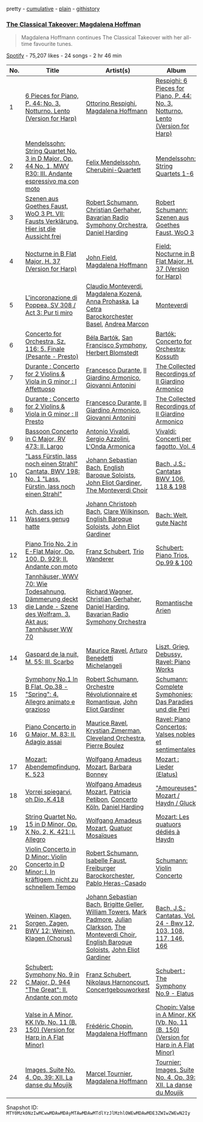 pretty - [cumulative](/playlists/cumulative/37i9dQZF1DWXtBjoO4Thyy.md) - [plain](/playlists/plain/37i9dQZF1DWXtBjoO4Thyy) - [githistory](https://github.githistory.xyz/mackorone/spotify-playlist-archive/blob/main/playlists/plain/37i9dQZF1DWXtBjoO4Thyy)

### [The Classical Takeover: Magdalena Hoffman](https://open.spotify.com/playlist/37i9dQZF1DWXtBjoO4Thyy)

> Magdalena Hoffmann continues The Classical Takeover with her all\-time favourite tunes.

[Spotify](https://open.spotify.com/user/spotify) - 75,207 likes - 24 songs - 2 hr 46 min

| No. | Title | Artist(s) | Album | Length |
|---|---|---|---|---|
| 1 | [6 Pieces for Piano, P\. 44: No\. 3\. Notturno\. Lento \(Version for Harp\)](https://open.spotify.com/track/3mk0kPavvau5tz8b174cdl) | [Ottorino Respighi](https://open.spotify.com/artist/7KkUirCiJZhgRN3NbgG98L), [Magdalena Hoffmann](https://open.spotify.com/artist/6Rq4dclwT2EHEG8lhvWqBT) | [Respighi: 6 Pieces for Piano, P\. 44: No\. 3\. Notturno\. Lento \(Version for Harp\)](https://open.spotify.com/album/00IH40TMmGPf83GY5eiOng) | 5:00 |
| 2 | [Mendelssohn: String Quartet No\. 3 in D Major, Op\. 44 No\. 1, MWV R30: III\. Andante espressivo ma con moto](https://open.spotify.com/track/46fEPwL0ewodiJkpMfDbo2) | [Felix Mendelssohn](https://open.spotify.com/artist/6MF58APd3YV72Ln2eVg710), [Cherubini\-Quartett](https://open.spotify.com/artist/6EPNMsR0Cs0DXIvwHWXyq3) | [Mendelssohn: String Quartets 1\-6](https://open.spotify.com/album/3nzaEGn2Z15cbixvNMZ0QY) | 5:32 |
| 3 | [Szenen aus Goethes Faust, WoO 3 Pt\. VII: Fausts Verklärung\. Hier ist die Aussicht frei](https://open.spotify.com/track/6vvaaZfzXOmFT123G1fIDA) | [Robert Schumann](https://open.spotify.com/artist/2UqjDAXnDxejEyE0CzfUrZ), [Christian Gerhaher](https://open.spotify.com/artist/0reEj3pa0lTG2gOkj9BoPb), [Bavarian Radio Symphony Orchestra](https://open.spotify.com/artist/74gWOpgM97HU3Mn8A8d0Vm), [Daniel Harding](https://open.spotify.com/artist/3sjupE75AphhTX12fgkQv6) | [Robert Schumann: Szenen aus Goethes Faust, WoO 3](https://open.spotify.com/album/0DhdmNiNGwUPVTzbwHdAIc) | 4:36 |
| 4 | [Nocturne in B Flat Major, H\. 37 \(Version for Harp\)](https://open.spotify.com/track/5UhNUgVvEDNY7FBYo5f7QJ) | [John Field](https://open.spotify.com/artist/7vDYlejWEU6Yuw4MxTiv56), [Magdalena Hoffmann](https://open.spotify.com/artist/6Rq4dclwT2EHEG8lhvWqBT) | [Field: Nocturne in B Flat Major, H\. 37 \(Version for Harp\)](https://open.spotify.com/album/03YDkvHvjobIvWRfEjcJfg) | 2:58 |
| 5 | [L'incoronazione di Poppea, SV 308 / Act 3: Pur ti miro](https://open.spotify.com/track/7kZwU5tYZPVsGAzWT57rAm) | [Claudio Monteverdi](https://open.spotify.com/artist/5iAhVgz6P8Nylxijb0C65v), [Magdalena Kozená](https://open.spotify.com/artist/3PvnWE1kf8UcjQnlFUhD5B), [Anna Prohaska](https://open.spotify.com/artist/70o1Ov3xdbsyLMC1SENiSg), [La Cetra Barockorchester Basel](https://open.spotify.com/artist/3SBobIYWVxMS0WKKyWcSY1), [Andrea Marcon](https://open.spotify.com/artist/3VmMw22C6Yt9rM2T8tcZKU) | [Monteverdi](https://open.spotify.com/album/5MjpNMbCmJjtCxxFxDQWRK) | 5:14 |
| 6 | [Concerto for Orchestra, Sz\. 116: 5\. Finale \(Pesante \- Presto\)](https://open.spotify.com/track/0xVrNgRxDt7zXfArCgxJZ4) | [Béla Bartók](https://open.spotify.com/artist/5zyNXVd952fWOjkdGHCvPd), [San Francisco Symphony](https://open.spotify.com/artist/1qHStDLIc8uV7hvTG6FGRJ), [Herbert Blomstedt](https://open.spotify.com/artist/3H5lFsmGtr8CoZexz2rznB) | [Bartók: Concerto for Orchestra; Kossuth](https://open.spotify.com/album/0mvmeC5Q2Fqr4Pqlop9fHW) | 9:13 |
| 7 | [Durante : Concerto for 2 Violins & Viola in G minor : I Affettuoso](https://open.spotify.com/track/47V9QiwavTl5joCbRayRTI) | [Francesco Durante](https://open.spotify.com/artist/2ANNu3tydgHpquAJAMhW9l), [Il Giardino Armonico](https://open.spotify.com/artist/3ffMbKIrSWo557U1wDxNDq), [Giovanni Antonini](https://open.spotify.com/artist/6p4RwKsAymPrqeEEluZECW) | [The Collected Recordings of Il Giardino Armonico](https://open.spotify.com/album/3gv4GNXyguMiTLLdoSrTDT) | 1:48 |
| 8 | [Durante : Concerto for 2 Violins & Viola in G minor : II Presto](https://open.spotify.com/track/2cGlMwVXHB9V2yuzUey8BA) | [Francesco Durante](https://open.spotify.com/artist/2ANNu3tydgHpquAJAMhW9l), [Il Giardino Armonico](https://open.spotify.com/artist/3ffMbKIrSWo557U1wDxNDq), [Giovanni Antonini](https://open.spotify.com/artist/6p4RwKsAymPrqeEEluZECW) | [The Collected Recordings of Il Giardino Armonico](https://open.spotify.com/album/3gv4GNXyguMiTLLdoSrTDT) | 3:41 |
| 9 | [Bassoon Concerto in C Major, RV 473: II\. Largo](https://open.spotify.com/track/3JzuXgYh4MRlu0EG8tqN8A) | [Antonio Vivaldi](https://open.spotify.com/artist/2QOIawHpSlOwXDvSqQ9YJR), [Sergio Azzolini](https://open.spotify.com/artist/2KRM0wRlbmr3CHGZRjO1Yd), [L'Onda Armonica](https://open.spotify.com/artist/5KzLFQNT1G5I1Xeeo6Gasi) | [Vivaldi: Concerti per fagotto, Vol\. 4](https://open.spotify.com/album/76VCh84JQeQ8BuVvCXt31D) | 4:17 |
| 10 | ["Lass Fürstin, lass noch einen Strahl" Cantata, BWV 198: No\. 1 "Lass, Fürstin, lass noch einen Strahl"](https://open.spotify.com/track/64MDaNVHannm2jcaGAFQqu) | [Johann Sebastian Bach](https://open.spotify.com/artist/5aIqB5nVVvmFsvSdExz408), [English Baroque Soloists](https://open.spotify.com/artist/3OtZV9aCZ6G004vjOQcf59), [John Eliot Gardiner](https://open.spotify.com/artist/1qIRoGEKXINqrCx5N1engi), [The Monteverdi Choir](https://open.spotify.com/artist/0Cqfz92flAzrp94pgN1jEW) | [Bach, J.S.: Cantatas BWV 106, 118 & 198](https://open.spotify.com/album/1YXTI0ResXbhWOxR2rljFt) | 5:17 |
| 11 | [Ach, dass ich Wassers genug hatte](https://open.spotify.com/track/7wTEYtFPqnl8O9ZzFHmi7z) | [Johann Christoph Bach](https://open.spotify.com/artist/0IaLG4Fr2vL2LKKESuptnO), [Clare Wilkinson](https://open.spotify.com/artist/4Wy4Z2AV572irMroU3Bi3p), [English Baroque Soloists](https://open.spotify.com/artist/3OtZV9aCZ6G004vjOQcf59), [John Eliot Gardiner](https://open.spotify.com/artist/1qIRoGEKXINqrCx5N1engi) | [Bach: Welt, gute Nacht](https://open.spotify.com/album/0rNYpchpQovFg3vS3BLlpW) | 7:12 |
| 12 | [Piano Trio No\. 2 in E\-Flat Major, Op\. 100, D\. 929: II\. Andante con moto](https://open.spotify.com/track/2GiNqtvA87QYLkdJuZWByl) | [Franz Schubert](https://open.spotify.com/artist/2p0UyoPfYfI76PCStuXfOP), [Trio Wanderer](https://open.spotify.com/artist/30gSCgs3b5RPNMHVjl1RLd) | [Schubert: Piano Trios, Op.99 & 100](https://open.spotify.com/album/2wuN0EhgEQdfI6lDmmmope) | 9:45 |
| 13 | [Tannhäuser, WWV 70: Wie Todesahnung, Dämmerung deckt die Lande \- Szene des Wolfram, 3\. Akt aus: Tannhäuser WW 70](https://open.spotify.com/track/3hwyU5y6v60iEMsplNnYnl) | [Richard Wagner](https://open.spotify.com/artist/1C1x4MVkql8AiABuTw6DgE), [Christian Gerhaher](https://open.spotify.com/artist/0reEj3pa0lTG2gOkj9BoPb), [Daniel Harding](https://open.spotify.com/artist/3sjupE75AphhTX12fgkQv6), [Bavarian Radio Symphony Orchestra](https://open.spotify.com/artist/74gWOpgM97HU3Mn8A8d0Vm) | [Romantische Arien](https://open.spotify.com/album/2QWpMxUusVBwl8gbtIjJZQ) | 6:21 |
| 14 | [Gaspard de la nuit, M\. 55: III\. Scarbo](https://open.spotify.com/track/4BmhOFu4trdorQKHxbuXrD) | [Maurice Ravel](https://open.spotify.com/artist/17hR0sYHpx7VYTMRfFUOmY), [Arturo Benedetti Michelangeli](https://open.spotify.com/artist/0eQTutigtSNq6DmsYU9hPS) | [Liszt, Grieg, Debussy, Ravel: Piano Works](https://open.spotify.com/album/3QpJzGQ2siMe3G9RNJeUjm) | 9:39 |
| 15 | [Symphony No.1 In B Flat, Op.38 \- "Spring": 4\. Allegro animato e grazioso](https://open.spotify.com/track/0pZTmZ3kkuPTZkzxM8WAhP) | [Robert Schumann](https://open.spotify.com/artist/2UqjDAXnDxejEyE0CzfUrZ), [Orchestre Révolutionnaire et Romantique](https://open.spotify.com/artist/3I7xl3kyFq7mUPwYxsHA02), [John Eliot Gardiner](https://open.spotify.com/artist/1qIRoGEKXINqrCx5N1engi) | [Schumann: Complete Symphonies; Das Paradies und die Peri](https://open.spotify.com/album/4i53f4DKTPSmrBh8jWzKSV) | 7:41 |
| 16 | [Piano Concerto in G Major, M\. 83: II\. Adagio assai](https://open.spotify.com/track/4ju98rvX917EwXLKLnRbQ2) | [Maurice Ravel](https://open.spotify.com/artist/17hR0sYHpx7VYTMRfFUOmY), [Krystian Zimerman](https://open.spotify.com/artist/43wuPaPcZVMJQWLRaPR4Yz), [Cleveland Orchestra](https://open.spotify.com/artist/0jJszR81GjA87jeRq0Jgwz), [Pierre Boulez](https://open.spotify.com/artist/2prZJWfQMnIgwUKxKcBxH7) | [Ravel: Piano Concertos; Valses nobles et sentimentales](https://open.spotify.com/album/0uMPPy2lbRhzn0PPonpyaT) | 9:23 |
| 17 | [Mozart: Abendempfindung, K\. 523](https://open.spotify.com/track/0rHdAYa7JTZg0c07w5TyTP) | [Wolfgang Amadeus Mozart](https://open.spotify.com/artist/4NJhFmfw43RLBLjQvxDuRS), [Barbara Bonney](https://open.spotify.com/artist/24fwyM31DLDqYOPvQ0jFFr) | [Mozart : Lieder \(Elatus\)](https://open.spotify.com/album/05pbPXGXFGwre9Ul31NSYr) | 5:30 |
| 18 | [Vorrei spiegarvi, oh Dio, K.418](https://open.spotify.com/track/5XJwbfRrug2dcuLlxw1wS5) | [Wolfgang Amadeus Mozart](https://open.spotify.com/artist/4NJhFmfw43RLBLjQvxDuRS), [Patricia Petibon](https://open.spotify.com/artist/1pfkP92biveJzJLW5JGm8Z), [Concerto Köln](https://open.spotify.com/artist/6dxdut9Mhu7r7SM9HZB5Ob), [Daniel Harding](https://open.spotify.com/artist/3sjupE75AphhTX12fgkQv6) | ["Amoureuses" Mozart / Haydn / Gluck](https://open.spotify.com/album/4cKpSuxmXVDmgDniBlokE4) | 6:38 |
| 19 | [String Quartet No\. 15 in D Minor, Op\. X No\. 2, K\. 421: I\. Allegro](https://open.spotify.com/track/5CPJtKd2yBF99DOVzO6KFZ) | [Wolfgang Amadeus Mozart](https://open.spotify.com/artist/4NJhFmfw43RLBLjQvxDuRS), [Quatuor Mosaïques](https://open.spotify.com/artist/36FfcyHQ19PvmvFnq8q7Ab) | [Mozart: Les quatuors dédiés à Haydn](https://open.spotify.com/album/5ia9KCDB6O4ZnboQLJM1Gm) | 12:12 |
| 20 | [Violin Concerto in D Minor: Violin Concerto in D Minor: I\. In kräftigem, nicht zu schnellem Tempo](https://open.spotify.com/track/3GI9zES0F4tERFfC91obWX) | [Robert Schumann](https://open.spotify.com/artist/2UqjDAXnDxejEyE0CzfUrZ), [Isabelle Faust](https://open.spotify.com/artist/00q3HI6mnGUJqMlfwBJTco), [Freiburger Barockorchester](https://open.spotify.com/artist/2fJKxKjBxD1X1NkkG78qai), [Pablo Heras\-Casado](https://open.spotify.com/artist/17QYL51GCUv2vKlQWGqvWp) | [Schumann: Violin Concerto](https://open.spotify.com/album/77OdIMqqtoXO8bTBdlcA8q) | 15:11 |
| 21 | [Weinen, Klagen, Sorgen, Zagen, BWV 12: Weinen, Klagen \(Chorus\)](https://open.spotify.com/track/3EDPQqG3ghlfWlemKzrofU) | [Johann Sebastian Bach](https://open.spotify.com/artist/5aIqB5nVVvmFsvSdExz408), [Brigitte Geller](https://open.spotify.com/artist/5lLBStQsJjUTQqjI6lwJew), [William Towers](https://open.spotify.com/artist/4u4WNCLWIOkUN7nXltH09N), [Mark Padmore](https://open.spotify.com/artist/68mTMM7rhA3YDSZX1VwuLy), [Julian Clarkson](https://open.spotify.com/artist/4qh7HS7Vq4v0OTcZxLeINt), [The Monteverdi Choir](https://open.spotify.com/artist/0Cqfz92flAzrp94pgN1jEW), [English Baroque Soloists](https://open.spotify.com/artist/3OtZV9aCZ6G004vjOQcf59), [John Eliot Gardiner](https://open.spotify.com/artist/1qIRoGEKXINqrCx5N1engi) | [Bach, J.S.: Cantatas, Vol\. 24 \- Bwv 12, 103, 108, 117, 146, 166](https://open.spotify.com/album/7J05U9o4g2Q0tG0QkH7nHD) | 7:52 |
| 22 | [Schubert: Symphony No\. 9 in C Major, D\. 944 "The Great": II\. Andante con moto](https://open.spotify.com/track/0dpQHc7VNuT4huO5YaCi90) | [Franz Schubert](https://open.spotify.com/artist/2p0UyoPfYfI76PCStuXfOP), [Nikolaus Harnoncourt](https://open.spotify.com/artist/0AeOzXbHJu8q2xqILEOLEO), [Concertgebouworkest](https://open.spotify.com/artist/2HqNckz4bPVT37fWkhugTZ) | [Schubert : The Symphony No.9 \- Elatus](https://open.spotify.com/album/39QB2dTKr9CTv3QWRIM18D) | 13:53 |
| 23 | [Valse in A Minor, KK IVb, No\. 11 \(B\. 150\) \(Version for Harp in A Flat Minor\)](https://open.spotify.com/track/7i9cdG6l1lg0xAraTublsw) | [Frédéric Chopin](https://open.spotify.com/artist/7y97mc3bZRFXzT2szRM4L4), [Magdalena Hoffmann](https://open.spotify.com/artist/6Rq4dclwT2EHEG8lhvWqBT) | [Chopin: Valse in A Minor, KK IVb, No\. 11 \(B\. 150\) \(Version for Harp in A Flat Minor\)](https://open.spotify.com/album/0abwlgcTkteYoqF5MdJqvO) | 2:22 |
| 24 | [Images, Suite No\. 4, Op\. 39: XII\. La danse du Moujik](https://open.spotify.com/track/5lHmIYkQbtuC9Mvr8fMCVv) | [Marcel Tournier](https://open.spotify.com/artist/6W45XSOCwwPfzieieGqZ5l), [Magdalena Hoffmann](https://open.spotify.com/artist/6Rq4dclwT2EHEG8lhvWqBT) | [Tournier: Images, Suite No\. 4, Op\. 39: XII\. La danse du Moujik](https://open.spotify.com/album/6HGsUTdt4deUwamAmekBVV) | 4:53 |

Snapshot ID: `MTY0Mzk0NzIwMCwwMDAwMDAyMTAwMDAwMTdlYzJlMzhlOWEwMDAwMDE3ZWIwZWEwN2Iy`